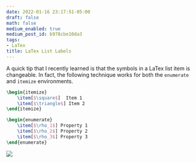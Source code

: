 ```yaml
---
date: 2022-01-16 23:17:51-05:00
draft: false
math: false
medium_enabled: true
medium_post_id: b978cbe10da3
tags:
- LaTex
title: LaTex List Labels
---
```


A quick tip that I recently learned is that the symbols in a LaTex list item is changeable. In fact, the following technique works for both the `enumerate` and `itemize` environments.

```latex
\begin{itemize}
    \item[$\square$]  Item 1
    \item[$\triangle$] Item 2
\end{itemize}

\begin{enumerate}
	\item[$\rho_1$] Property 1
	\item[$\rho_2$] Property 2
	\item[$\rho_3$] Property 3
\end{enumerate}
```

![](/files/images/blog/202201162357.svg)